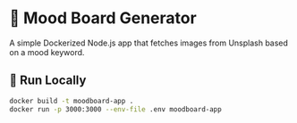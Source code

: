 # 🎨 Mood Board Generator

A simple Dockerized Node.js app that fetches images from Unsplash based on a mood keyword.

## 🚀 Run Locally

```bash
docker build -t moodboard-app .
docker run -p 3000:3000 --env-file .env moodboard-app
